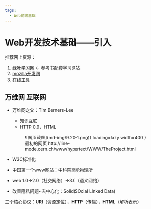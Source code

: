 ```yaml
---
tags:
  - Web前端基础
---
```

Web开发技术基础——引入
===
推荐网上资源：

1. [绿叶学习网](http://www.lvyestudy.com) ← 参考书配套学习网站
2. [mozilla开发网](https://developer.mozilla.org)
3. [在线工具](https://www.runoob.com)

## 万维网 互联网
- 万维网之父：Tim Berners-Lee
    - 知识互联
    - HTTP 0.9，HTML

    <figure markdown>
    ![网页截图](md-img/9.20-1.png){ loading=lazy width=400 }
    <figcaption>最初的网页 http://line-mode.cern.ch/www/hypertext/WWW/TheProject.html</figcaption>
    </figure>

- W3C标准化
- 中国第一个www网站：中科院高能物理所
- web 1.0→2.0（社交网络）→3.0（语义网络）
- 改善隐私问题~去中心化：Solid(SOcial LInked Data)

三个核心协议：**URI**（资源定位），**HTTP**（传输），**HTML**（解析表示）
